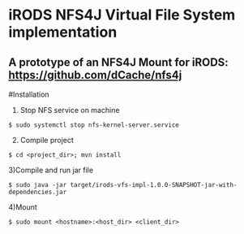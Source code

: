 # iRODS NFS4J Virtual File System implementation

## A prototype of an NFS4J Mount for iRODS: https://github.com/dCache/nfs4j

#Installation

1) Stop NFS service on machine
```
$ sudo systemctl stop nfs-kernel-server.service
```

2) Compile project
```
$ cd <project_dir>; mvn install
```

3)Compile and run jar file
```
$ sudo java -jar target/irods-vfs-impl-1.0.0-SNAPSHOT-jar-with-dependencies.jar
```

4)Mount
```
$ sudo mount <hostname>:<host_dir> <client_dir>
```




